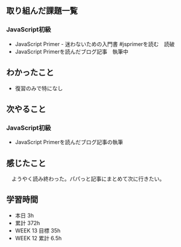 ## 取り組んだ課題一覧 
 ### JavaScript初級
 - JavaScript Primer - 迷わないための入門書 #jsprimerを読む　読破
 - JavaScript Primerを読んだブログ記事　執筆中

 ## わかったこと 
 - 復習のみで特になし

 ## 次やること
 ### JavaScript初級
 - JavaScript Primerを読んだブログ記事の執筆

 ## 感じたこと 
　ようやく読み終わった。パパっと記事にまとめて次に行きたい。

 ## 学習時間 
 - 本日 3h 
 - 累計 372h 
 - WEEK 13 目標 35h 
 - WEEK 12 累計 6.5h
